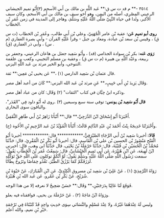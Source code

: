 ٣٥١٤ -** م قد ت س ق:** عَبد اللَّهِ بن مالك بن أَبي الأسحم (٣)أَبُو تميم الجيشاني الرعيني المِصْرِي، أصله من اليمن، وهو أخو سيف بن مالك بن أَبي الأسحم، وكان سيف الأكبر، ولدا في حياة النَّبِيّ صَلَّى اللَّهُ عَلَيْهِ وسَلَّمَ، وهاجر إلى المدينة في زمن عُمَر بْن الخطاب.

**روى أبو تميم عَن:** عقبة بْن عامر الْجُهَنِيّ، وعلي بْن أَبي طالب، وعُمَر بْن الخطاب (ت س ق) ، وقيس بْن سعد بْن عبادة، ومعاذ بن جبل - وقرأ عَلَيْهِ القرآن - وأبي بصرة الغفاري (م س) ، وأبي ذر الغفاري (ق) .

**رَوَى عَنه:** بكر بْن سوادة الجذامي (قد) ، وأَبُو سَعِيد جعثل بن هاعان الرعيني، وجعفر بن ربيعة، وعَبْد اللَّهِ بن هبيرة (م ت س ق) ، وعقبة بن مسلم التجيبي، وكعب بن علقمة التنوخي، وأبو الخير مرثد بن عَبد اللَّهِ اليزني.

قال عثمان بْن سَعِيد الدارمي (١) ،** عَن يحيى بْن مَعِين:** ثقة.

وَقَال يَزِيدَ بْنِ أَبي حَبِيبٍ،** عَنِ مرثد بْن عَبد الله اليزني:** كَانَ من أعبد أهل مصر.

وذكره ابنُ حِبَّان في كتاب "الثقات" (٢) وَقَال: كان من عباد أهل مصر.

**قال أَبُو سَعِيد بْن يونس:** توفي سنة سبع وسبعين (٣) .روى له أَبُو داود فِي "القَدَر"، والباقون سوى البخاري.

أَخْبَرَنَا أَبُو إِسْحَاقَ ابْنُ الدَّرَجِيِّ،** قال:** أَنْبَأَنَا زَاهِرُ بْنُ أَبي طَاهِرٍ الثَّقَفِيُّ.

(ح) وأَخْبَرَتْنَا خَدِيجَةُ بِنْتُ أَحْمَدَ بْنِ عَبْدِ الدَّائِمِ قَالَتْ: أَنْبَأَنَا الْمُؤَيَّدُ بْنُ عَبد الرَّحِيمِ بْنِ الأَخُوة.

**قَالا:** أخبرنا سَعِيد بْنُ أَبي الرَّجَاءِ الصَّيْرَفِيُّ،************ قال:************ أخبرنا أَبُو الْفَتْحِ مَنْصُورُ بْن الحسين بْن علي بْن الْقَاسِمِ، قال: أخبرنا أَبُو بَكْرٍ بْنُ الْمُقْرِئِ، قال: حَدَّثَنَا مُحَمَّدُ بْنُ الْحُسَيْنِ بْنِ قُتَيْبَةَ، قال: حَدَّثَنَا حَرْمَلَةُ بْنُ يَحْيَى، قال حَدَّثَنَا ابن وهب، قال: أخبرني ابْنُ لَهِيعَة، عَنِ ابْنِ هُبَيْرَةَ، عَن أَبِي تَمِيمٍ الْجَيْشَانِيِّ، قال: سَمِعْتُ عُمَر بْنَ الْخَطَّابِ يَقُولُ: سمعت رَسُول اللَّهِ صَلَّى اللَّهُ عَلَيْهِ وسَلَّمَ يَقُولُ: لَوْ أَنَّكُمْ توكلون عَلَى اللَّهِ حَقَّ تَوَكُّلِهِ لَرَزَقَكُمْ كَمَا يَرْزُقُ الطَّيْرَ، تَغْدُو خِمَاصًا وتَرُوحُ بِطَانًا.

رَوَاهُ التِّرْمِذِيّ (١) ، عَنْ عَلِيّ بْن سَعِيد بْن مسروق الْكِنْدِيِّ، عَنِ ابْنِ الْمُبَارَكِ، عَنْ حَيْوَةَ بْنِ شُرَيْحٍ، عَنْ بَكْرِ بْن عَمْرو، عَن عَبد الله بْنِ هُبَيْرَةَ.

فَوَقَعَ لَنَا عَالِيًا بِدَرَجَتَيْنِ،** وَقَال:** حَسَنٌ صَحِيحٌ لا نعرفه إلا من هذا الوجه.

ورَوَاهُ ابْنُ مَاجَهْ (٢) ، عَنْ حَرْمَلَةَ بن بحيى، فوافقناه فيه بعلو.

وليس لَهُ عِنْدَهُمَا غَيْرُهُ، ولا عِنْدَ مُسْلِمٍ والنَّسَائي سِوَى حَدِيثِ واحِدٍ قَدْ كَتَبْنَاهُ فِي تَرْجَمَةِ خَيْرِ بْنِ نعيم، والله أعلم.